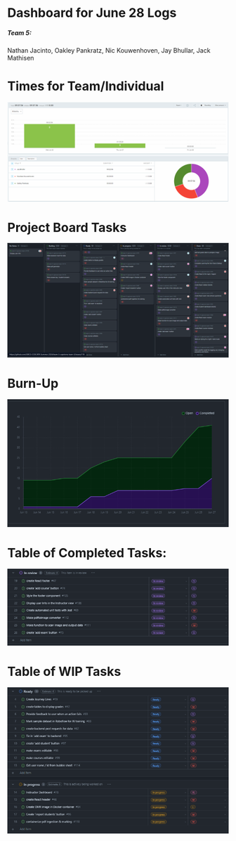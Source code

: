 # Dashboard for June 28 Logs
##### Team 5:
Nathan Jacinto,
Oakley Pankratz, 
Nic Kouwenhoven, 
Jay Bhullar, 
Jack Mathisen


# Times for Team/Individual 
![Timesheet](../logScreenshots/teamTimesheetWeek5.2.png)

# Project Board Tasks
![Kanban](../logScreenshots/kanbanWeek5.2.png)

# Burn-Up
![Burnup](../logScreenshots/burnupWeek5.2.png)

# Table of Completed Tasks:
![Completed_Tasks](../logScreenshots/completedWeek5.2.png)

# Table of WIP Tasks
![WIP_Tasks](../logScreenshots/wipWeek5.2.png)
